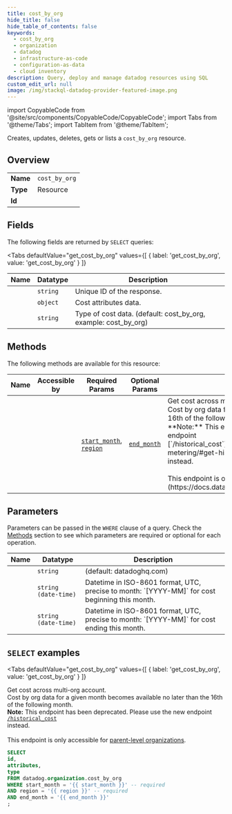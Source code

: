```yaml
--- 
title: cost_by_org
hide_title: false
hide_table_of_contents: false
keywords:
  - cost_by_org
  - organization
  - datadog
  - infrastructure-as-code
  - configuration-as-data
  - cloud inventory
description: Query, deploy and manage datadog resources using SQL
custom_edit_url: null
image: /img/stackql-datadog-provider-featured-image.png
---
```


import CopyableCode from '@site/src/components/CopyableCode/CopyableCode';
import Tabs from '@theme/Tabs';
import TabItem from '@theme/TabItem';

Creates, updates, deletes, gets or lists a <code>cost_by_org</code> resource.

## Overview
<table><tbody>
<tr><td><b>Name</b></td><td><code>cost_by_org</code></td></tr>
<tr><td><b>Type</b></td><td>Resource</td></tr>
<tr><td><b>Id</b></td><td><CopyableCode code="datadog.organization.cost_by_org" /></td></tr>
</tbody></table>

## Fields

The following fields are returned by `SELECT` queries:

<Tabs
    defaultValue="get_cost_by_org"
    values={[
        { label: 'get_cost_by_org', value: 'get_cost_by_org' }
    ]}
>
<TabItem value="get_cost_by_org">

<table>
<thead>
    <tr>
    <th>Name</th>
    <th>Datatype</th>
    <th>Description</th>
    </tr>
</thead>
<tbody>
<tr>
    <td><CopyableCode code="id" /></td>
    <td><code>string</code></td>
    <td>Unique ID of the response.</td>
</tr>
<tr>
    <td><CopyableCode code="attributes" /></td>
    <td><code>object</code></td>
    <td>Cost attributes data.</td>
</tr>
<tr>
    <td><CopyableCode code="type" /></td>
    <td><code>string</code></td>
    <td>Type of cost data. (default: cost_by_org, example: cost_by_org)</td>
</tr>
</tbody>
</table>
</TabItem>
</Tabs>

## Methods

The following methods are available for this resource:

<table>
<thead>
    <tr>
    <th>Name</th>
    <th>Accessible by</th>
    <th>Required Params</th>
    <th>Optional Params</th>
    <th>Description</th>
    </tr>
</thead>
<tbody>
<tr>
    <td><a href="#get_cost_by_org"><CopyableCode code="get_cost_by_org" /></a></td>
    <td><CopyableCode code="select" /></td>
    <td><a href="#parameter-start_month"><code>start_month</code></a>, <a href="#parameter-region"><code>region</code></a></td>
    <td><a href="#parameter-end_month"><code>end_month</code></a></td>
    <td>Get cost across multi-org account.<br />Cost by org data for a given month becomes available no later than the 16th of the following month.<br />**Note:** This endpoint has been deprecated. Please use the new endpoint<br />[`/historical_cost`](https://docs.datadoghq.com/api/latest/usage-metering/#get-historical-cost-across-your-account)<br />instead.<br /><br />This endpoint is only accessible for [parent-level organizations](https://docs.datadoghq.com/account_management/multi_organization/).</td>
</tr>
</tbody>
</table>

## Parameters

Parameters can be passed in the `WHERE` clause of a query. Check the [Methods](#methods) section to see which parameters are required or optional for each operation.

<table>
<thead>
    <tr>
    <th>Name</th>
    <th>Datatype</th>
    <th>Description</th>
    </tr>
</thead>
<tbody>
<tr id="parameter-region">
    <td><CopyableCode code="region" /></td>
    <td><code>string</code></td>
    <td>(default: datadoghq.com)</td>
</tr>
<tr id="parameter-start_month">
    <td><CopyableCode code="start_month" /></td>
    <td><code>string (date-time)</code></td>
    <td>Datetime in ISO-8601 format, UTC, precise to month: `[YYYY-MM]` for cost beginning this month.</td>
</tr>
<tr id="parameter-end_month">
    <td><CopyableCode code="end_month" /></td>
    <td><code>string (date-time)</code></td>
    <td>Datetime in ISO-8601 format, UTC, precise to month: `[YYYY-MM]` for cost ending this month.</td>
</tr>
</tbody>
</table>

## `SELECT` examples

<Tabs
    defaultValue="get_cost_by_org"
    values={[
        { label: 'get_cost_by_org', value: 'get_cost_by_org' }
    ]}
>
<TabItem value="get_cost_by_org">

Get cost across multi-org account.<br />Cost by org data for a given month becomes available no later than the 16th of the following month.<br />**Note:** This endpoint has been deprecated. Please use the new endpoint<br />[`/historical_cost`](https://docs.datadoghq.com/api/latest/usage-metering/#get-historical-cost-across-your-account)<br />instead.<br /><br />This endpoint is only accessible for [parent-level organizations](https://docs.datadoghq.com/account_management/multi_organization/).

```sql
SELECT
id,
attributes,
type
FROM datadog.organization.cost_by_org
WHERE start_month = '{{ start_month }}' -- required
AND region = '{{ region }}' -- required
AND end_month = '{{ end_month }}'
;
```
</TabItem>
</Tabs>
